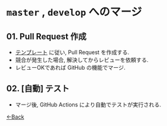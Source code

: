 # `master` , `develop` へのマージ

## 01. Pull Request 作成

- [テンプレート](../../.github/PULL_REQUEST_TEMPLATE.md) に従い, Pull Request を作成する.
- 競合が発生した場合, 解決してからレビューを依頼する.
- レビューOKであれば GitHub の機能でマージ.

## 02. [自動] テスト

- マージ後, GitHub Actions により自動でテストが実行される.

[←Back](../README.md)
